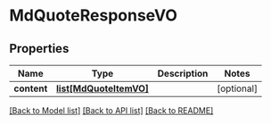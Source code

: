 # MdQuoteResponseVO

## Properties
Name | Type | Description | Notes
------------ | ------------- | ------------- | -------------
**content** | [**list[MdQuoteItemVO]**](MdQuoteItemVO.md) |  | [optional] 

[[Back to Model list]](../README.md#documentation-for-models) [[Back to API list]](../README.md#documentation-for-api-endpoints) [[Back to README]](../README.md)


